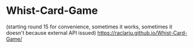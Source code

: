 # Whist-Card-Game
(starting round 15 for convenience, sometimes it works, sometimes it doesn't because external API issued)
https://raclariu.github.io/Whist-Card-Game/
